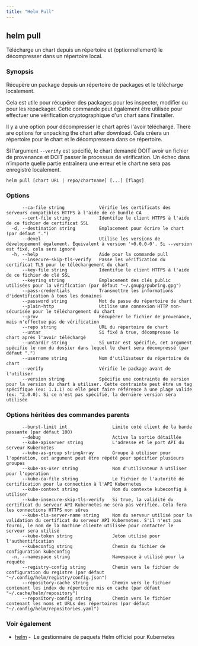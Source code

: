 ```yaml
---
title: "Helm Pull"
---
```


## helm pull

Télécharge un chart depuis un répertoire et (optionnellement) le décompresser dans un répertoire local.

### Synopsis

Récupère un package depuis un répertoire de packages et le télécharge localement.

Cela est utile pour récupérer des packages pour les inspecter, modifier ou pour les repackager. Cette commande peut également être utilisée pour effectuer une vérification cryptographique d'un chart sans l'installer.

Il y a une option pour décompresser le chart après l'avoir téléchargé. 
There are options for unpacking the chart after download. Cela créera un répertoire pour le chart et le décompressera dans ce répertoire.

Si l'argument `--verify` est spécifié, le chart demandé DOIT avoir un fichier de provenance et DOIT passer le processus de vérification. Un échec dans n’importe quelle partie entraînera une erreur et le chart ne sera pas enregistré localement.


```
helm pull [chart URL | repo/chartname] [...] [flags]
```

### Options

```
      --ca-file string             Vérifie les certificats des serveurs compatibles HTTPS à l'aide de ce bundle CA
      --cert-file string           Identifie le client HTTPS à l'aide de ce fichier de certificat SSL
  -d, --destination string         Emplacement pour écrire le chart (par défaut ".")
      --devel                      Utilise les versions de développement également. Équivalent à version '>0.0.0-0'. Si --version est fixé, cela sera ignoré
  -h, --help                       Aide pour la commande pull
      --insecure-skip-tls-verify   Passe les vérification du certificat TLS pour le téléchargement du chart
      --key-file string            Identifie le client HTTPS à l'aide de ce fichier de clé SSL
      --keyring string             Emplacement des clés public utilisées pour la vérification (par défaut "~/.gnupg/pubring.gpg")
      --pass-credentials           Transmettre les informations d'identification à tous les domaines
      --password string            Mot de passe du répertoire de chart
      --plain-http                 Utilise une connexion HTTP non-sécurisée pour le téléchargement du chart
      --prov                       Récupérer le fichier de provenance, mais n'effectue pas de vérification
      --repo string                URL du répertoire de chart
      --untar                      Si fixé à true, décompresse le chart après l'avoir téléchargé
      --untardir string            Si untar est spécifié, cet argument spécifie le nom du dossier dans lequel le chart sera décompressé (par défaut ".")
      --username string            Nom d'utilisateur du répertoire de chart
      --verify                     Vérifie le package avant de l'utiliser
      --version string             Spécifie une contrainte de version pour la version du chart à utiliser. Cette contrainte peut être un tag spécifique (ex: 1.1.1) ou elle peut faire référence à une plage valide (ex: ^2.0.0). Si ce n'est pas spécifié, la dernière version sera utilisée
```

### Options héritées des commandes parents

```
      --burst-limit int                 Limite coté client de la bande passante (par défaut 100)
      --debug                           Active la sortie détaillée
      --kube-apiserver string           L'adresse et le port API du serveur Kubernetes
      --kube-as-group stringArray       Groupe à utiliser pour l'opération, cet argument peut être répété pour spécifier plusieurs groupes
      --kube-as-user string             Nom d'utilisateur à utiliser pour l'operation
      --kube-ca-file string             Le fichier de l'autorité de certification pour la connection à l'API Kubernetes
      --kube-context string             Nom du contexte kubeconfig à utiliser
      --kube-insecure-skip-tls-verify   Si true, la validité du certificat du serveur API Kubernetes ne sera pas vérifiée. Cela fera les connections HTTPS non sûres
      --kube-tls-server-name string     Nom du serveur utilisé pour la validation du certificat du serveur API Kubernetes. S'il n'est pas fourni, le nom de la machine cliente utilisée pour contacter le serveur sera utilisé
      --kube-token string               Jeton utilisé pour l'authentification
      --kubeconfig string               Chemin du fichier de configuration kubeconfig
  -n, --namespace string                Namespace à utilisé pour la requête
      --registry-config string          Chemin vers le fichier de configuration du registre (par défaut "~/.config/helm/registry/config.json")
      --repository-cache string         Chemin vers le fichier contenant les index du répertoire mis en cache (par défaut "~/.cache/helm/repository")
      --repository-config string        Chemin vers le fichier contenant les noms et URLs des répertoires (par défaut "~/.config/helm/repositories.yaml")
```

### Voir également

* [helm](helm.md) -  Le gestionnaire de paquets Helm officiel pour Kubernetes
